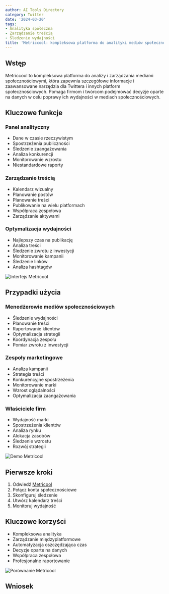 ```yaml
---
author: AI Tools Directory
category: Twitter
date: '2024-03-20'
tags:
- Analityka społeczna
- Zarządzanie treścią
- Śledzenie wydajności
title: 'Metriccool: kompleksowa platforma do analityki mediów społecznościowych'
---
```


## Wstęp

Metriccool to kompleksowa platforma do analizy i zarządzania mediami społecznościowymi, która zapewnia szczegółowe informacje i zaawansowane narzędzia dla Twittera i innych platform społecznościowych. Pomaga firmom i twórcom podejmować decyzje oparte na danych w celu poprawy ich wydajności w mediach społecznościowych.

## Kluczowe funkcje

### Panel analityczny
- Dane w czasie rzeczywistym
- Spostrzeżenia publiczności
- Śledzenie zaangażowania
- Analiza konkurencji
- Monitorowanie wzrostu
- Niestandardowe raporty

### Zarządzanie treścią
- Kalendarz wizualny
- Planowanie postów
- Planowanie treści
- Publikowanie na wielu platformach
- Współpraca zespołowa
- Zarządzanie aktywami

### Optymalizacja wydajności
- Najlepszy czas na publikację
- Analiza treści
- Śledzenie zwrotu z inwestycji
- Monitorowanie kampanii
- Śledzenie linków
- Analiza hashtagów

![Interfejs Metricool](/imgs/metricool/interface.jpg)

## Przypadki użycia

### Menedżerowie mediów społecznościowych
- Śledzenie wydajności
- Planowanie treści
- Raportowanie klientów
- Optymalizacja strategii
- Koordynacja zespołu
- Pomiar zwrotu z inwestycji

### Zespoły marketingowe
- Analiza kampanii
- Strategia treści
- Konkurencyjne spostrzeżenia
- Monitorowanie marki
- Wzrost oglądalności
- Optymalizacja zaangażowania

### Właściciele firm
- Wydajność marki
- Spostrzeżenia klientów
- Analiza rynku
- Alokacja zasobów
- Śledzenie wzrostu
- Rozwój strategii

![Demo Metricool](/imgs/metricool/demo.jpg)

## Pierwsze kroki

1. Odwiedź [Metricool](https://metricool.com)
2. Połącz konta społecznościowe
3. Skonfiguruj śledzenie
4. Utwórz kalendarz treści
5. Monitoruj wydajność

## Kluczowe korzyści

- Kompleksowa analityka
- Zarządzanie międzyplatformowe
- Automatyzacja oszczędzająca czas
- Decyzje oparte na danych
- Współpraca zespołowa
- Profesjonalne raportowanie

![Porównanie Metricool](/imgs/metricool/comparison.jpg)

## Wniosek